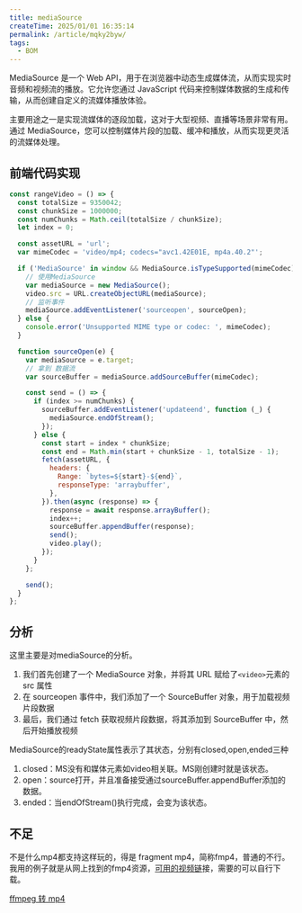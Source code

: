 ```yaml
---
title: mediaSource
createTime: 2025/01/01 16:35:14
permalink: /article/mqky2byw/
tags:
  - BOM
---
```


MediaSource 是一个 Web API，用于在浏览器中动态生成媒体流，从而实现实时音频和视频流的播放。它允许您通过 JavaScript 代码来控制媒体数据的生成和传输，从而创建自定义的流媒体播放体验。

主要用途之一是实现流媒体的逐段加载，这对于大型视频、直播等场景非常有用。通过 MediaSource，您可以控制媒体片段的加载、缓冲和播放，从而实现更灵活的流媒体处理。

## 前端代码实现

```js
const rangeVideo = () => {
  const totalSize = 9350042;
  const chunkSize = 1000000;
  const numChunks = Math.ceil(totalSize / chunkSize);
  let index = 0;

  const assetURL = 'url';
  var mimeCodec = 'video/mp4; codecs="avc1.42E01E, mp4a.40.2"';

  if ('MediaSource' in window && MediaSource.isTypeSupported(mimeCodec)) {
    // 使用MediaSource
    var mediaSource = new MediaSource();
    video.src = URL.createObjectURL(mediaSource);
    // 监听事件
    mediaSource.addEventListener('sourceopen', sourceOpen);
  } else {
    console.error('Unsupported MIME type or codec: ', mimeCodec);
  }

  function sourceOpen(e) {
    var mediaSource = e.target;
    // 拿到 数据流
    var sourceBuffer = mediaSource.addSourceBuffer(mimeCodec);

    const send = () => {
      if (index >= numChunks) {
        sourceBuffer.addEventListener('updateend', function (_) {
          mediaSource.endOfStream();
        });
      } else {
        const start = index * chunkSize;
        const end = Math.min(start + chunkSize - 1, totalSize - 1);
        fetch(assetURL, {
          headers: {
            Range: `bytes=${start}-${end}`,
            responseType: 'arraybuffer',
          },
        }).then(async (response) => {
          response = await response.arrayBuffer();
          index++;
          sourceBuffer.appendBuffer(response);
          send();
          video.play();
        });
      }
    };

    send();
  }
};
```

## 分析
这里主要是对mediaSource的分析。

1. 我们首先创建了一个 MediaSource 对象，并将其 URL 赋给了` <video> `元素的 src 属性
2. 在 sourceopen 事件中，我们添加了一个 SourceBuffer 对象，用于加载视频片段数据
3. 最后，我们通过 fetch 获取视频片段数据，将其添加到 SourceBuffer 中，然后开始播放视频

MediaSource的readyState属性表示了其状态，分别有closed,open,ended三种

1. closed：MS没有和媒体元素如video相关联。MS刚创建时就是该状态。
2. open：source打开，并且准备接受通过sourceBuffer.appendBuffer添加的数据。
3. ended：当endOfStream()执行完成，会变为该状态。

## 不足

不是什么mp4都支持这样玩的，得是 fragment mp4，简称fmp4，普通的不行。 我用的例子就是从网上找到的fmp4资源，[可用的视频链](https://link.juejin.cn/?target=https%3A%2F%2Fraw.githubusercontent.com%2Fnickdesaulniers%2Fnetfix%2Fgh-pages%2Fdemo%2Ffrag_bunny.mp4)接，需要的可以自行下载。


[ffmpeg 转 mp4](https://link.juejin.cn/?target=https%3A%2F%2Fwww.ffmpeg.org%2F)

